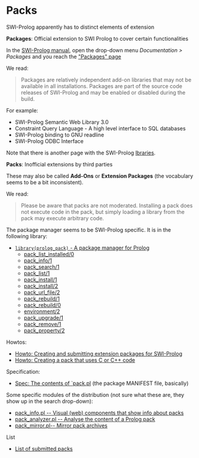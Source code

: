 # Packs

SWI-Prolog apparently has to distinct elements of extension

**Packages**: Official extension to SWI Prolog to cover certain functionalities

In the [SWI-Prolog manual](https://eu.swi-prolog.org/pldoc/doc_for?object=manual), open the
drop-down menu _Documentation > Packages_ and you reach the ["Packages" page](https://eu.swi-prolog.org/pldoc/doc_for?object=packages)

We read: 

> Packages are relatively independent add-on libraries that may not be available in all installations. 
> Packages are part of the source code releases of SWI-Prolog and may be enabled or disabled during the build.
  
For example:

- SWI-Prolog Semantic Web Library 3.0
- Constraint Query Language - A high level interface to SQL databases
- SWI-Prolog binding to GNU readline
- SWI-Prolog ODBC Interface

Note that there is another page with the SWI-Prolog [lbraries](https://eu.swi-prolog.org/pldoc/man?section=libpl).

**Packs**: Inofficial extensions by third parties 

These may also be called **Add-Ons** or **Extension Packages** (the vocabulary seems to be a bit inconsistent).

We read:

> Please be aware that packs are not moderated. Installing a pack does not execute code in the pack, 
> but simply loading a library from the pack may execute arbitrary code.

The package manager seems to be SWI-Prolog specific. It is in the following library:

- [`library(prolog_pack)` -  A package manager for Prolog](https://eu.swi-prolog.org/pldoc/man?section=prologpack)
   - [pack_list_installed/0](https://eu.swi-prolog.org/pldoc/doc_for?object=pack_list_installed/0)
   - [pack_info/1](https://eu.swi-prolog.org/pldoc/doc_for?object=pack_info/1)
   - [pack_search/1]()
   - [pack_list/1]()
   - [pack_install/1](https://eu.swi-prolog.org/pldoc/doc_for?object=pack_install/1)
   - [pack_install/2]()
   - [pack_url_file/2]()
   - [pack_rebuild/1]()
   - [pack_rebuild/0]()
   - [environment/2](https://eu.swi-prolog.org/pldoc/doc_for?object=environment/2)
   - [pack_upgrade/1]()
   - [pack_remove/1]()
   - [pack_property/2]()
  
Howtos:

- [Howto: Creating and submitting extension packages for SWI-Prolog](https://eu.swi-prolog.org/howto/Pack.html)
- [Howto: Creating a pack that uses C or C++ code](https://eu.swi-prolog.org/howto/ForeignPack.txt)

Specification:

- [Spec: The contents of `pack.pl](https://eu.swi-prolog.org/howto/PackInfo.txt) (the package MANIFEST file, basically)

Some specific modules of the distribution (not sure what these are, they show up in the search drop-down):

- [pack_info.pl -- Visual (web) components that show info about packs](https://eu.swi-prolog.org/pldoc/doc/_CWD_/pack_info.pl)
- [pack_analyzer.pl -- Analyse the content of a Prolog pack](https://eu.swi-prolog.org/pldoc/doc/_CWD_/pack_analyzer.pl)
- [pack_mirror.pl-- Mirror pack archives](https://eu.swi-prolog.org/pldoc/doc/_CWD_/pack_mirror.pl)

List   

- [List of submitted packs](https://eu.swi-prolog.org/pack/list)

